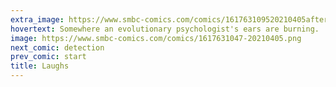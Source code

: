 ```yaml
---
extra_image: https://www.smbc-comics.com/comics/161763109520210405after.png
hovertext: Somewhere an evolutionary psychologist's ears are burning.
image: https://www.smbc-comics.com/comics/1617631047-20210405.png
next_comic: detection
prev_comic: start
title: Laughs
---
```


